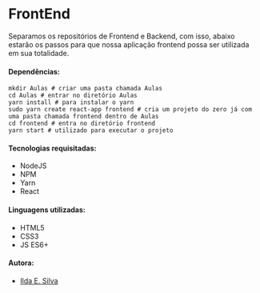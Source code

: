 # FrontEnd

Separamos os repositórios de Frontend e Backend, com isso, abaixo estarão os passos para que nossa aplicação frontend possa ser utilizada em sua totalidade.

#### Dependências:

```Shell
mkdir Aulas # criar uma pasta chamada Aulas
cd Aulas # entrar no diretório Aulas
yarn install # para instalar o yarn
sudo yarn create react-app frontend # cria um projeto do zero já com uma pasta chamada frontend dentro de Aulas
cd frontend # entra no diretório frontend
yarn start # utilizado para executar o projeto
```

#### Tecnologias requisitadas:

- NodeJS
- NPM
- Yarn
- React

#### Linguagens utilizadas:

- HTML5
- CSS3
- JS ES6+

#### Autora:

- [Ilda E. Silva](https://linkedin.com/in/ilda-silva-neta/)
